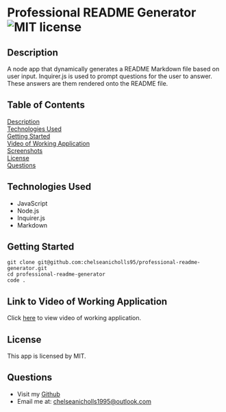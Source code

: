 # Professional README Generator ![MIT license](https://img.shields.io/badge/license-MIT-green)

## Description

A node app that dynamically generates a README Markdown file based on user input. Inquirer.js is used to prompt questions for the user to answer. These answers are them rendered onto the README file.

## Table of Contents

[Description](#description)  
[Technologies Used](#technologies-used)  
[Getting Started](#getting-started)  
[Video of Working Application](#link-to-video-of-working-application)  
[Screenshots](#screenshots)  
[License](#license)  
[Questions](#questions)

## Technologies Used

- JavaScript
- Node.js
- Inquirer.js
- Markdown

## Getting Started

```
git clone git@github.com:chelseanicholls95/professional-readme-generator.git
cd professional-readme-generator
code .
```

## Link to Video of Working Application

Click [here](https://drive.google.com/file/d/16aDD2VkdMMl5QkW7Xz-Y-7TkiL_Jbx8x/view) to view video of working application.

## License

This app is licensed by MIT.

## Questions

- Visit my [Github](https://github.com/chelseanicholls95)
- Email me at: chelseanicholls1995@outlook.com
